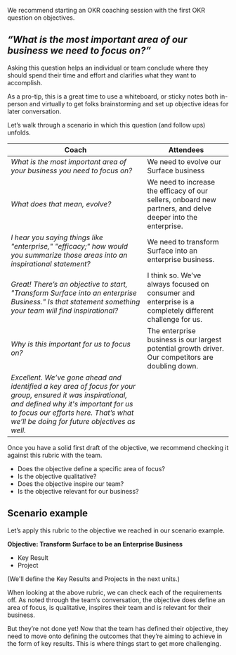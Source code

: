 We recommend starting an OKR coaching session with the first OKR question on objectives. 

## *“What is the most important area of our business we need to focus on?”*

Asking this question helps an individual or team conclude where they should spend their time and effort and clarifies what they want to accomplish.

As a pro-tip, this is a great time to use a whiteboard, or sticky notes both in-person and virtually to get folks brainstorming and set up objective ideas for later conversation.

Let’s walk through a scenario in which this question (and follow ups) unfolds. 


|Coach| Attendees    |
|---------|---------|
| *What is the most important area of your business you need to focus on?* |We need to evolve our Surface business|
|  *What does that mean, evolve?* |We need to increase the efficacy of our sellers, onboard new partners, and delve deeper into the enterprise.     |
|  *I hear you saying things like "enterprise," "efficacy;" how would you summarize those areas into an inspirational statement?*   |We need to transform Surface into an enterprise business.      |
|  *Great!  There’s an objective to start, "Transform Surface into an enterprise Business." Is that statement something your team will find inspirational?*        |I think so. We’ve always focused on consumer and enterprise is a completely different challenge for us.      |
|    *Why is this important for us to focus on?*      |The enterprise business is our largest potential growth driver.  Our competitors are doubling down.    |  
|*Excellent. We’ve gone ahead and identified a key area of focus for your group, ensured it was inspirational, and defined why it's important for us to focus our efforts here.  That’s what we’ll be doing for future objectives as well.*        | |

Once you have a solid first draft of the objective, we recommend checking it against this rubric with the team.  

- Does the objective define a specific area of focus?
- Is the objective qualitative?
- Does the objective inspire our team?
- Is the objective relevant for our business?


## Scenario example
Let’s apply this rubric to the objective we reached in our scenario example.

**Objective: Transform Surface to be an Enterprise Business**
- Key Result
- Project

(We'll define the Key Results and Projects in the next units.)

 When looking at the above rubric, we can check each of the requirements off.  As noted through the team’s conversation, the objective does define an area of focus, is qualitative, inspires their team and is relevant for their business.

But they’re not done yet!  Now that the team has defined their objective, they need to move onto defining the outcomes that they’re aiming to achieve in the form of key results.  This is where things start to get more challenging.